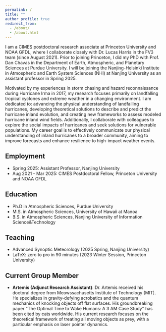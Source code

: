 ```yaml
---
permalink: /
title: ""
author_profile: true
redirect_from: 
  - /about/
  - /about.html
---
```



I am a CIMES postdoctoral research associate at Princeton University and NOAA GFDL, where I collaborate closely with Dr. Lucas Harris in the FV3 team (since August 2021). Prior to joining Princeton, I did my PhD with Prof. Dan Chavas in the Department of Earth, Atmospheric, and Planetary Sciences at Purdue University. I will be joining the Nanjing-Helsinki Institute in Atmospheric and Earth System Sciences (NHI) at Nanjing University as an assistant professor in Spring 2025.

Motivated by my experiences in storm chasing and hazard reconnaissance during Hurricane Irma in 2017, my research focuses primarily on landfalling tropical cyclones and extreme weather in a changing environment. I am dedicated to: advancing the physical understanding of landfalling hurricanes, developing theoretical solutions to describe and predict the hurricane inland evolution, and creating new frameworks to assess modeled hurricane inland wind fields. Additionally, I collaborate with colleagues to explore the social impacts of hurricanes and seek solutions for vulnerable populations. My career goal is to effectively communicate our physical understanding of inland hurricanes to a broader community, aiming to improve forecasts and enhance resilience to high-impact weather events. 


Employment
------
* Spring 2025:  Assistant Professor, Nanjing University 
* Aug 2021 - Mar 2025: CIMES Postdoctoral Fellow, Princeton University and NOAA GFDL

Education
------
* Ph.D in Atmospheric Sciences, Purdue University
* M.S. in Atmospheric Sciences, University of Hawaii at Manoa
* B.S. in Atmospheric Sciences, Nanjing University of Information Science&Technology
  
Teaching
------
* Advanced Synoptic Meteorology (2025 Spring, Nanjing University)
* LaTeX: zero to pro in 90 minutes (2023 Winter Session, Princeton University)

Current Group Member
------
* **Artemis (Adjunct Research Assistant)**: Dr. Artemis received his doctoral degree from Meowssachusetts Institute of Technology (MIT). He specializes in gravity-defying acrobatics and the quantum mechanics of knocking objects off flat surfaces. His groundbreaking paper "The Optimal Time to Wake Humans: A 3 AM Case Study" has been cited by cats worldwide. His current research focuses on the theoretical framework of treating all moving objects as prey, with a particular emphasis on laser pointer dynamics.
